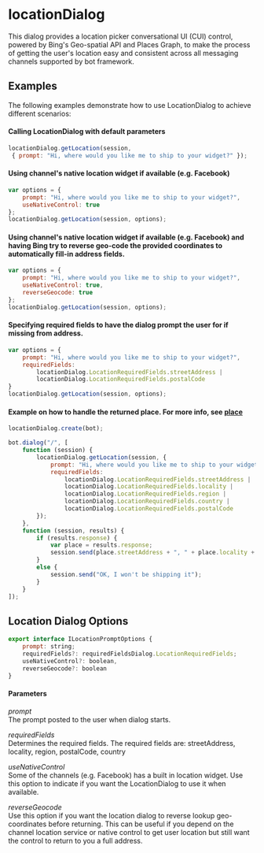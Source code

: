 # locationDialog

This dialog provides a location picker conversational UI (CUI) control, powered by Bing's Geo-spatial API and Places Graph, to make the process of getting the user's location easy and consistent across all messaging channels supported by bot framework. 

## Examples

The following examples demonstrate how to use LocationDialog to achieve different scenarios: 

#### Calling LocationDialog with default parameters 

````JavaScript
locationDialog.getLocation(session,
 { prompt: "Hi, where would you like me to ship to your widget?" });
````

#### Using channel's native location widget if available (e.g. Facebook) 

````JavaScript
var options = {
    prompt: "Hi, where would you like me to ship to your widget?",
    useNativeControl: true
};
locationDialog.getLocation(session, options);
````

#### Using channel's native location widget if available (e.g. Facebook) and having Bing try to reverse geo-code the provided coordinates to automatically fill-in address fields.

````JavaScript
var options = {
    prompt: "Hi, where would you like me to ship to your widget?",
    useNativeControl: true,
    reverseGeocode: true
};
locationDialog.getLocation(session, options);
````

#### Specifying required fields to have the dialog prompt the user for if missing from address.
````JavaScript
var options = {
    prompt: "Hi, where would you like me to ship to your widget?",
    requiredFields:
        locationDialog.LocationRequiredFields.streetAddress |
        locationDialog.LocationRequiredFields.postalCode
}
locationDialog.getLocation(session, options);
````

#### Example on how to handle the returned place. For more info, see [place](src/place.ts)
````JavaScript
locationDialog.create(bot);

bot.dialog("/", [
    function (session) {
        locationDialog.getLocation(session, {
            prompt: "Hi, where would you like me to ship to your widget?",
            requiredFields: 
                locationDialog.LocationRequiredFields.streetAddress |
                locationDialog.LocationRequiredFields.locality |
                locationDialog.LocationRequiredFields.region |
                locationDialog.LocationRequiredFields.country |
                locationDialog.LocationRequiredFields.postalCode
        });
    },
    function (session, results) {
        if (results.response) {
            var place = results.response;
            session.send(place.streetAddress + ", " + place.locality + ", " + place.region + ", " + place.country + " (" + place.postalCode + ")");
        }
        else {
            session.send("OK, I won't be shipping it");
        }
    }
]);
````

## Location Dialog Options

````JavaScript
export interface ILocationPromptOptions {
    prompt: string;
    requiredFields?: requiredFieldsDialog.LocationRequiredFields;
    useNativeControl?: boolean,
    reverseGeocode?: boolean
}
````

#### Parameters

*prompt*    
The prompt posted to the user when dialog starts. 

*requiredFields*    
Determines the required fields. The required fields are: streetAddress, locality, region, postalCode, country

*useNativeControl*    
Some of the channels (e.g. Facebook) has a built in location widget. Use this option to indicate if you want the LocationDialog to use it when available.

*reverseGeocode*    
Use this option if you want the location dialog to reverse lookup geo-coordinates before returning. 
This can be useful if you depend on the channel location service or native control to get user location
but still want the control to return to you a full address.

